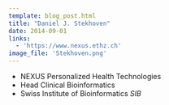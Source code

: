 ```yaml
---
template: blog_post.html
title: "Daniel J. Stekhoven"
date: 2014-09-01
links:
  - 'https://www.nexus.ethz.ch'
image_file: 'Stekhoven.png'
---
```


* NEXUS Personalized Health Technologies
* Head Clinical Bioinformatics
* Swiss Institute of Bioinformatics *SIB*

<!--more-->

